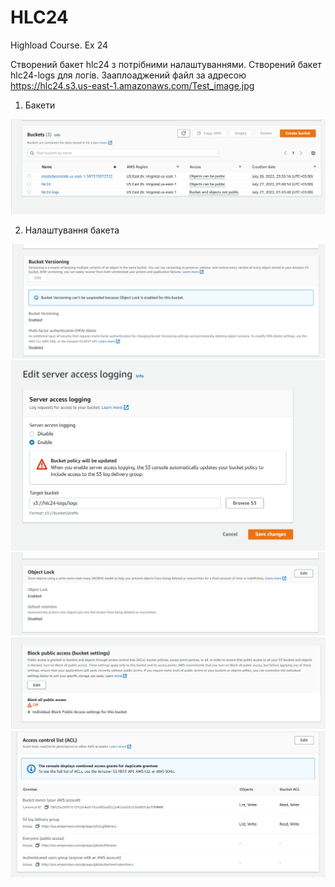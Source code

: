 # HLC24
Highload Course. Ex 24

Створений бакет hlc24 з потрібними налаштуваннями. Створений бакет hlc24-logs для логів. Зааплоаджений файл за адресою https://hlc24.s3.us-east-1.amazonaws.com/Test_image.jpg 

1. Бакети

![1.png](resources/1.png)

2. Налаштування бакета

![2.1.png](resources/2.1.png)
![2.2.png](resources/2.2.png)
![2.3.png](resources/2.3.png)
![2.4.png](resources/2.4.png)
![2.5.png](resources/2.5.png)
